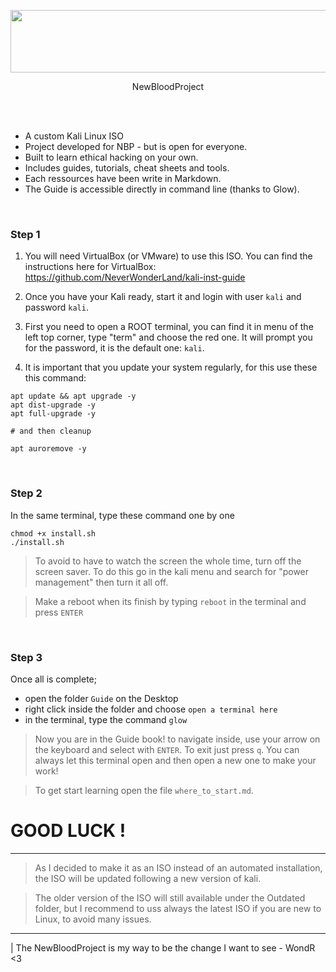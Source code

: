 <p align="center">
   <img width="2500" height="100" src="https://user-images.githubusercontent.com/64184513/190313691-2f55d4a5-7a76-42c1-b51b-f7151ee84652.png"
</p>
   
<p align="center">
 NewBloodProject
</pr>

</br></br>

* A custom Kali Linux ISO
* Project developed for NBP - but is open for everyone.
* Built to learn ethical hacking on your own.
* Includes guides, tutorials, cheat sheets and tools.
* Each ressources have been write in Markdown.
* The Guide is accessible directly in command line (thanks to Glow).

</br>

### Step 1

1. You will need VirtualBox (or VMware) to use this ISO. You can find the instructions here for VirtualBox: https://github.com/NeverWonderLand/kali-inst-guide

2. Once you have your Kali ready, start it and login with user `kali` and password `kali`. 

3. First you need to open a ROOT terminal, you can find it in menu of the left top corner, type "term" and choose the red one. It will prompt you for the password, it is the default one: `kali`.

4. It is important that you update your system regularly, for this use these this command:
```
apt update && apt upgrade -y
apt dist-upgrade -y
apt full-upgrade -y

# and then cleanup 

apt auroremove -y
```

</br>

### Step 2

In the same terminal, type these command one by one
```
chmod +x install.sh
./install.sh
```

> To avoid to have to watch the screen the whole time, turn off the screen saver. To do this go in the kali menu and search for "power management" then turn it all off.

> Make a reboot when its finish by typing `reboot` in the terminal and press `ENTER`

</br>

### Step 3

Once all is complete; 
* open the folder `Guide` on the Desktop
* right click inside the folder and choose `open a terminal here`
* in the terminal, type the command `glow` 

> Now you are in the Guide book! to navigate inside, use your arrow on the keyboard and select with `ENTER`. To exit just press `q`. You can always let this terminal open and then open a new one to make your work!

> To get start learning open the file `where_to_start.md`.

# GOOD LUCK ! 

---------------------------------------------------

> As I decided to make it as an ISO instead of an automated installation, the ISO will be updated following a new version of kali.

> The older version of the ISO will still available under the Outdated folder, but I recommend to uss always the latest ISO if you are new to Linux, to avoid many issues.

--------------------------------------

| The NewBloodProject is my way to be the change I want to see - WondR <3
